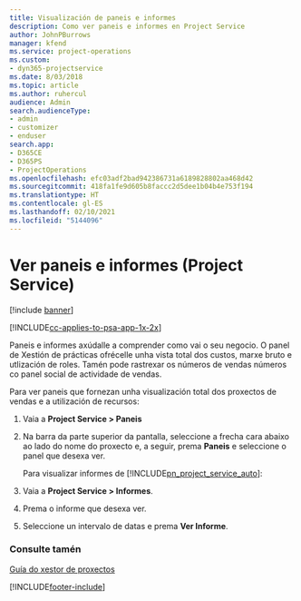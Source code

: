 ```yaml
---
title: Visualización de paneis e informes
description: Como ver paneis e informes en Project Service
author: JohnPBurrows
manager: kfend
ms.service: project-operations
ms.custom:
- dyn365-projectservice
ms.date: 8/03/2018
ms.topic: article
ms.author: ruhercul
audience: Admin
search.audienceType:
- admin
- customizer
- enduser
search.app:
- D365CE
- D365PS
- ProjectOperations
ms.openlocfilehash: efc03adf2bad942386731a6189828802aa468d42
ms.sourcegitcommit: 418fa1fe9d605b8faccc2d5dee1b04b4e753f194
ms.translationtype: HT
ms.contentlocale: gl-ES
ms.lasthandoff: 02/10/2021
ms.locfileid: "5144096"
---
```

# <a name="view-dashboards-and-reports-project-service"></a>Ver paneis e informes (Project Service)

[!include [banner](../includes/psa-now-project-operations.md)]

[!INCLUDE[cc-applies-to-psa-app-1x-2x](../includes/cc-applies-to-psa-app-1x-2x.md)]

Paneis e informes axúdalle a comprender como vai o seu negocio. O panel de Xestión de prácticas ofrécelle unha vista total dos custos, marxe bruto e utlización de roles. Tamén pode rastrexar os números de vendas números co panel social de actividade de vendas.  
  
 Para ver paneis que fornezan unha visualización total dos proxectos de vendas e a utilización de recursos:  
  
1. Vaia a **Project Service > Paneis**  
  
2. Na barra da parte superior da pantalla, seleccione a frecha cara abaixo ao lado do nome do proxecto e, a seguir, prema **Paneis** e seleccione o panel que desexa ver.  
  
   Para visualizar informes de [!INCLUDE[pn_project_service_auto](../includes/pn-project-service-auto.md)]:  
  
3. Vaia a **Project Service > Informes**.  
  
4. Prema o informe que desexa ver.  
  
5. Seleccione un intervalo de datas e prema **Ver Informe**.  
  
### <a name="see-also"></a>Consulte tamén  
 [Guía do xestor de proxectos](../psa/project-manager-guide.md)


[!INCLUDE[footer-include](../includes/footer-banner.md)]